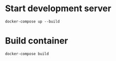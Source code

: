 # Start development server
```
docker-compose up --build
```
# Build container
```
docker-compose build
```